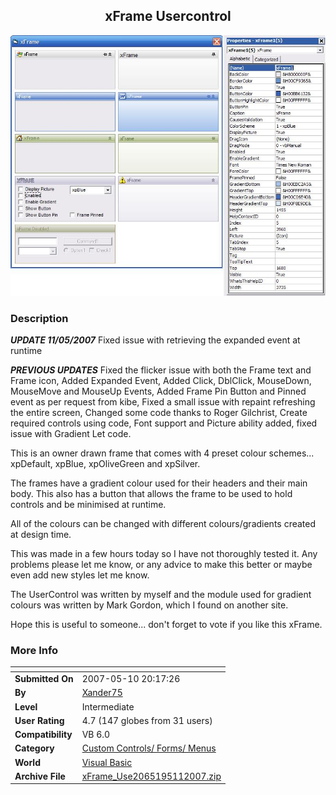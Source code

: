 ﻿<div align="center">

## xFrame Usercontrol

<img src="PIC20074201458467463.jpg">
</div>

### Description

***UPDATE 11/05/2007*** Fixed issue with retrieving the expanded event at runtime

***PREVIOUS UPDATES*** Fixed the flicker issue with both the Frame text and Frame icon, Added Expanded Event, Added Click, DblClick, MouseDown, MouseMove and MouseUp Events, Added Frame Pin Button and Pinned event as per request from kibe, Fixed a small issue with repaint refreshing the entire screen, Changed some code thanks to Roger Gilchrist, Create required controls using code, Font support and Picture ability added, fixed issue with Gradient Let code.

This is an owner drawn frame that comes with 4 preset colour schemes... xpDefault, xpBlue, xpOliveGreen and xpSilver.

The frames have a gradient colour used for their headers and their main body. This also has a button that allows the frame to be used to hold controls and be minimised at runtime.

All of the colours can be changed with different colours/gradients created at design time.

This was made in a few hours today so I have not thoroughly tested it. Any problems please let me know, or any advice to make this better or maybe even add new styles let me know.

The UserControl was written by myself and the module used for gradient colours was written by Mark Gordon, which I found on another site.

Hope this is useful to someone... don't forget to vote if you like this xFrame.
 
### More Info
 


<span>             |<span>
---                |---
**Submitted On**   |2007-05-10 20:17:26
**By**             |[Xander75](https://github.com/Planet-Source-Code/PSCIndex/blob/master/ByAuthor/xander75.md)
**Level**          |Intermediate
**User Rating**    |4.7 (147 globes from 31 users)
**Compatibility**  |VB 6\.0
**Category**       |[Custom Controls/ Forms/  Menus](https://github.com/Planet-Source-Code/PSCIndex/blob/master/ByCategory/custom-controls-forms-menus__1-4.md)
**World**          |[Visual Basic](https://github.com/Planet-Source-Code/PSCIndex/blob/master/ByWorld/visual-basic.md)
**Archive File**   |[xFrame\_Use2065195112007\.zip](https://github.com/Planet-Source-Code/xander75-xframe-usercontrol__1-68342/archive/master.zip)








